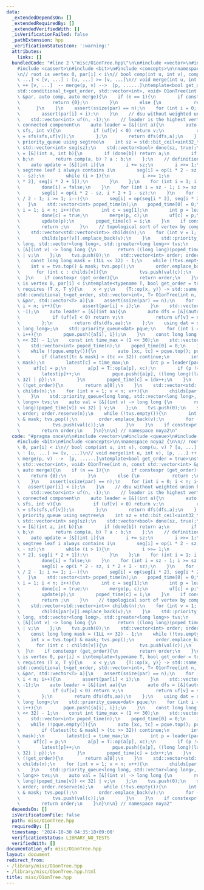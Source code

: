 ```yaml
---
data:
  _extendedDependsOn: []
  _extendedRequiredBy: []
  _extendedVerifiedWith: []
  _isVerificationFailed: false
  _pathExtension: hpp
  _verificationStatusIcon: ':warning:'
  attributes:
    links: []
  bundledCode: "#line 2 \"misc/O1onTree.hpp\"\n\n#include <vector>\n#include <queue>\n\
    #include <cassert>\n#include <bit>\n#include <concepts>\n\nnamespace noya2 {\n\
    \n// root is vertex 0, par[i] < i\n// bool comp(int u, int v), comp(u, v) ? [u,\
    \ ...] < [v, ...] : [u, ...] >= [v, ...]\n// void merge(int u, int v), [p, ...]\
    \ ++ [v, ...]  -- merge(p, v) -->  [p, ......]\ntemplate<bool get_order = true>\n\
    std::conditional_t<get_order, std::vector<int>, void> O1onTree(int n, const std::vector<int>\
    \ &par, auto comp, auto merge){\n    if (n == 1){\n        if constexpr (get_order){\n\
    \            return {0};\n        }\n        else {\n            return ;\n  \
    \      }\n    }\n    assert(ssize(par) == n);\n    for (int i = 0; i < n; i++){\n\
    \        assert(par[i] < i);\n    }\n    // dsu without weighted union heuristic\n\
    \    std::vector<int> uf(n, -1);\n    // leader is the highest vertex among the\
    \ connected component\n    auto leader = [&](int a){\n        auto dfs = [&](auto\
    \ sfs, int v){\n            if (uf[v] < 0) return v;\n            return uf[v]\
    \ = sfs(sfs,uf[v]);\n        };\n        return dfs(dfs,a);\n    };\n    // updatable\
    \ priority_queue using segtree\n    int sz = std::bit_ceil<uint32_t>(n);\n   \
    \ std::vector<int> seg(sz);\n    std::vector<bool> done(sz, true);\n    auto op\
    \ = [&](int a, int b){\n        if (done[b]) return a;\n        if (done[a]) return\
    \ b;\n        return comp(a, b) ? a : b;\n    };\n    // definition of op is updated\n\
    \    auto update = [&](int i){\n        i += sz;\n        i >>= 1;\n        //\
    \ segtree leaf i always contains i\n        seg[i] = op(i * 2 - sz, i * 2 + 1\
    \ - sz);\n        while (i > 1){\n            i >>= 1;\n            seg[i] = op(seg[i\
    \ * 2], seg[i * 2 + 1]);\n        }\n    };\n    for (int i = 1; i < n; i++){\n\
    \        done[i] = false;\n    }\n    for (int i = sz - 1; i >= sz / 2; i--){\n\
    \        seg[i] = op(i * 2 - sz, i * 2 + 1 - sz);\n    }\n    for (int i = sz\
    \ / 2 - 1; i >= 1; i--){\n        seg[i] = op(seg[i * 2], seg[i * 2 + 1]);\n \
    \   }\n    std::vector<int> poped_time(n);\n    poped_time[0] = 0;\n    for (int\
    \ i = 1; i < n; i++){\n        int c = seg[1];\n        int p = leader(par[c]);\n\
    \        done[c] = true;\n        merge(p, c);\n        uf[c] = p;\n        update(c);\n\
    \        update(p);\n        poped_time[c] = i;\n    }\n    if constexpr (!get_order){\n\
    \        return ;\n    }\n    // topological sort of vertex by comparison of poped_time\n\
    \    std::vector<std::vector<int>> childs(n);\n    for (int v = 1; v < n; v++){\n\
    \        childs[par[v]].emplace_back(v);\n    }\n    std::priority_queue<long\
    \ long, std::vector<long long>, std::greater<long long>> tvs;\n    auto val =\
    \ [&](int v) -> long long {\n        return ((long long)(poped_time[v]) << 32)\
    \ | v;\n    };\n    tvs.push(0);\n    std::vector<int> order; order.reserve(n);\n\
    \    const long long mask = (1LL << 32) - 1;\n    while (!tvs.empty()){\n    \
    \    int v = tvs.top() & mask; tvs.pop();\n        order.emplace_back(v);\n  \
    \      for (int c : childs[v]){\n            tvs.push(val(c));\n        }\n  \
    \  }\n    if constexpr (get_order){\n        return order;\n    }\n}\n\n// root\
    \ is vertex 0, par[i] < i\ntemplate<typename T, bool get_order = true>\nrequires\
    \ requires (T x, T y){\n    x < y;\n    {T::op(x, y)} -> std::same_as<T>;\n}\n\
    std::conditional_t<get_order, std::vector<int>, T> O1onTree(int n, const std::vector<int>\
    \ &par, std::vector<T> a){\n    assert(ssize(par) == n);\n    for (int i = 0;\
    \ i < n; i++){\n        assert(par[i] < i);\n    }\n    std::vector<int> uf(n,\
    \ -1);\n    auto leader = [&](int aa){\n        auto dfs = [&](auto sfs, int v){\n\
    \            if (uf[v] < 0) return v;\n            return uf[v] = sfs(sfs,uf[v]);\n\
    \        };\n        return dfs(dfs,aa);\n    };\n    using dat = std::pair<T,\
    \ long long>;\n    std::priority_queue<dat> pque;\n    for (int i = 1; i < n;\
    \ i++){\n        pque.push({a[i], i});\n    }\n    const long long mask = (1LL\
    \ << 32) - 1;\n    const int time_max = (1 << 30);\n    std::vector<int> latest(n,0);\n\
    \    std::vector<int> poped_time(n);\n    poped_time[0] = 0;\n    int idx = 1;\n\
    \    while (!pque.empty()){\n        auto [xc, tc] = pque.top(); pque.pop();\n\
    \        if (latest[tc & mask] > (tc >> 32)) continue;\n        int c = (tc &\
    \ mask);\n        latest[c] = time_max;\n        int p = leader(par[c]);\n   \
    \     uf[c] = p;\n        a[p] = T::op(a[p], xc);\n        if (p != 0){\n    \
    \        latest[p]++;\n            pque.push({a[p], ((long long)(latest[p]) <<\
    \ 32) | p});\n        }\n        poped_time[c] = idx++;\n    }\n    if constexpr\
    \ (!get_order){\n        return a[0];\n    }\n    std::vector<std::vector<int>>\
    \ childs(n);\n    for (int v = 1; v < n; v++){\n        childs[par[v]].emplace_back(v);\n\
    \    }\n    std::priority_queue<long long, std::vector<long long>, std::greater<long\
    \ long>> tvs;\n    auto val = [&](int v) -> long long {\n        return ((long\
    \ long)(poped_time[v]) << 32) | v;\n    };\n    tvs.push(0);\n    std::vector<int>\
    \ order; order.reserve(n);\n    while (!tvs.empty()){\n        int v = tvs.top()\
    \ & mask; tvs.pop();\n        order.emplace_back(v);\n        for (int c : childs[v]){\n\
    \            tvs.push(val(c));\n        }\n    }\n    if constexpr (get_order){\n\
    \        return order;\n    }\n}\n\n} // namespace noya2\n"
  code: "#pragma once\n\n#include <vector>\n#include <queue>\n#include <cassert>\n\
    #include <bit>\n#include <concepts>\n\nnamespace noya2 {\n\n// root is vertex\
    \ 0, par[i] < i\n// bool comp(int u, int v), comp(u, v) ? [u, ...] < [v, ...]\
    \ : [u, ...] >= [v, ...]\n// void merge(int u, int v), [p, ...] ++ [v, ...]  --\
    \ merge(p, v) -->  [p, ......]\ntemplate<bool get_order = true>\nstd::conditional_t<get_order,\
    \ std::vector<int>, void> O1onTree(int n, const std::vector<int> &par, auto comp,\
    \ auto merge){\n    if (n == 1){\n        if constexpr (get_order){\n        \
    \    return {0};\n        }\n        else {\n            return ;\n        }\n\
    \    }\n    assert(ssize(par) == n);\n    for (int i = 0; i < n; i++){\n     \
    \   assert(par[i] < i);\n    }\n    // dsu without weighted union heuristic\n\
    \    std::vector<int> uf(n, -1);\n    // leader is the highest vertex among the\
    \ connected component\n    auto leader = [&](int a){\n        auto dfs = [&](auto\
    \ sfs, int v){\n            if (uf[v] < 0) return v;\n            return uf[v]\
    \ = sfs(sfs,uf[v]);\n        };\n        return dfs(dfs,a);\n    };\n    // updatable\
    \ priority_queue using segtree\n    int sz = std::bit_ceil<uint32_t>(n);\n   \
    \ std::vector<int> seg(sz);\n    std::vector<bool> done(sz, true);\n    auto op\
    \ = [&](int a, int b){\n        if (done[b]) return a;\n        if (done[a]) return\
    \ b;\n        return comp(a, b) ? a : b;\n    };\n    // definition of op is updated\n\
    \    auto update = [&](int i){\n        i += sz;\n        i >>= 1;\n        //\
    \ segtree leaf i always contains i\n        seg[i] = op(i * 2 - sz, i * 2 + 1\
    \ - sz);\n        while (i > 1){\n            i >>= 1;\n            seg[i] = op(seg[i\
    \ * 2], seg[i * 2 + 1]);\n        }\n    };\n    for (int i = 1; i < n; i++){\n\
    \        done[i] = false;\n    }\n    for (int i = sz - 1; i >= sz / 2; i--){\n\
    \        seg[i] = op(i * 2 - sz, i * 2 + 1 - sz);\n    }\n    for (int i = sz\
    \ / 2 - 1; i >= 1; i--){\n        seg[i] = op(seg[i * 2], seg[i * 2 + 1]);\n \
    \   }\n    std::vector<int> poped_time(n);\n    poped_time[0] = 0;\n    for (int\
    \ i = 1; i < n; i++){\n        int c = seg[1];\n        int p = leader(par[c]);\n\
    \        done[c] = true;\n        merge(p, c);\n        uf[c] = p;\n        update(c);\n\
    \        update(p);\n        poped_time[c] = i;\n    }\n    if constexpr (!get_order){\n\
    \        return ;\n    }\n    // topological sort of vertex by comparison of poped_time\n\
    \    std::vector<std::vector<int>> childs(n);\n    for (int v = 1; v < n; v++){\n\
    \        childs[par[v]].emplace_back(v);\n    }\n    std::priority_queue<long\
    \ long, std::vector<long long>, std::greater<long long>> tvs;\n    auto val =\
    \ [&](int v) -> long long {\n        return ((long long)(poped_time[v]) << 32)\
    \ | v;\n    };\n    tvs.push(0);\n    std::vector<int> order; order.reserve(n);\n\
    \    const long long mask = (1LL << 32) - 1;\n    while (!tvs.empty()){\n    \
    \    int v = tvs.top() & mask; tvs.pop();\n        order.emplace_back(v);\n  \
    \      for (int c : childs[v]){\n            tvs.push(val(c));\n        }\n  \
    \  }\n    if constexpr (get_order){\n        return order;\n    }\n}\n\n// root\
    \ is vertex 0, par[i] < i\ntemplate<typename T, bool get_order = true>\nrequires\
    \ requires (T x, T y){\n    x < y;\n    {T::op(x, y)} -> std::same_as<T>;\n}\n\
    std::conditional_t<get_order, std::vector<int>, T> O1onTree(int n, const std::vector<int>\
    \ &par, std::vector<T> a){\n    assert(ssize(par) == n);\n    for (int i = 0;\
    \ i < n; i++){\n        assert(par[i] < i);\n    }\n    std::vector<int> uf(n,\
    \ -1);\n    auto leader = [&](int aa){\n        auto dfs = [&](auto sfs, int v){\n\
    \            if (uf[v] < 0) return v;\n            return uf[v] = sfs(sfs,uf[v]);\n\
    \        };\n        return dfs(dfs,aa);\n    };\n    using dat = std::pair<T,\
    \ long long>;\n    std::priority_queue<dat> pque;\n    for (int i = 1; i < n;\
    \ i++){\n        pque.push({a[i], i});\n    }\n    const long long mask = (1LL\
    \ << 32) - 1;\n    const int time_max = (1 << 30);\n    std::vector<int> latest(n,0);\n\
    \    std::vector<int> poped_time(n);\n    poped_time[0] = 0;\n    int idx = 1;\n\
    \    while (!pque.empty()){\n        auto [xc, tc] = pque.top(); pque.pop();\n\
    \        if (latest[tc & mask] > (tc >> 32)) continue;\n        int c = (tc &\
    \ mask);\n        latest[c] = time_max;\n        int p = leader(par[c]);\n   \
    \     uf[c] = p;\n        a[p] = T::op(a[p], xc);\n        if (p != 0){\n    \
    \        latest[p]++;\n            pque.push({a[p], ((long long)(latest[p]) <<\
    \ 32) | p});\n        }\n        poped_time[c] = idx++;\n    }\n    if constexpr\
    \ (!get_order){\n        return a[0];\n    }\n    std::vector<std::vector<int>>\
    \ childs(n);\n    for (int v = 1; v < n; v++){\n        childs[par[v]].emplace_back(v);\n\
    \    }\n    std::priority_queue<long long, std::vector<long long>, std::greater<long\
    \ long>> tvs;\n    auto val = [&](int v) -> long long {\n        return ((long\
    \ long)(poped_time[v]) << 32) | v;\n    };\n    tvs.push(0);\n    std::vector<int>\
    \ order; order.reserve(n);\n    while (!tvs.empty()){\n        int v = tvs.top()\
    \ & mask; tvs.pop();\n        order.emplace_back(v);\n        for (int c : childs[v]){\n\
    \            tvs.push(val(c));\n        }\n    }\n    if constexpr (get_order){\n\
    \        return order;\n    }\n}\n\n} // namespace noya2"
  dependsOn: []
  isVerificationFile: false
  path: misc/O1onTree.hpp
  requiredBy: []
  timestamp: '2024-10-30 04:35:18+09:00'
  verificationStatus: LIBRARY_NO_TESTS
  verifiedWith: []
documentation_of: misc/O1onTree.hpp
layout: document
redirect_from:
- /library/misc/O1onTree.hpp
- /library/misc/O1onTree.hpp.html
title: misc/O1onTree.hpp
---
```

